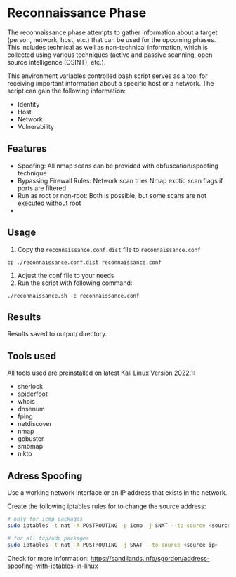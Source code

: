 # Reconnaissance Phase

The reconnaissance phase attempts to gather information about a target (person, network, host, etc.) that can be used for the upcoming phases. This includes technical as well as non-technical information, which is collected using various techniques (active and passive scanning, open source intelligence (OSINT), etc.).

This environment variables controlled bash script serves as a tool for receiving important information about a specific host or a network. The script can gain the following information:

- Identity
- Host
- Network
- Vulnerability

## Features

- Spoofing: All nmap scans can be provided with obfuscation/spoofing technique
- Bypassing Firewall Rules: Network scan tries Nmap exotic scan flags if ports are filtered
- Run as root or non-root: Both is possible, but some scans are not executed without root
- 

## Usage

1. Copy the `reconnaissance.conf.dist` file to `reconnaissance.conf`
```
cp ./reconnaissance.conf.dist reconnaissance.conf
```
1. Adjust the conf file to your needs
1. Run the script with following command:
```
./reconnaissance.sh -c reconnaissance.conf
```

## Results

Results saved to output/ directory.

## Tools used

All tools used are preinstalled on latest Kali Linux Version 2022.1:  

- sherlock
- spiderfoot
- whois
- dnsenum
- fping
- netdiscover
- nmap
- gobuster
- smbmap
- nikto

## Adress Spoofing

Use a working network interface or an IP address that exists in the network.  

Create the following iptables rules for to change the source address:

```sh
# only for icmp packages
sudo iptables -t nat -A POSTROUTING -p icmp -j SNAT --to-source <source ip>

# for all tcp/udp packages
sudo iptables -t nat -A POSTROUTING -j SNAT --to-source <source ip>
```

Check for more information: https://sandilands.info/sgordon/address-spoofing-with-iptables-in-linux

